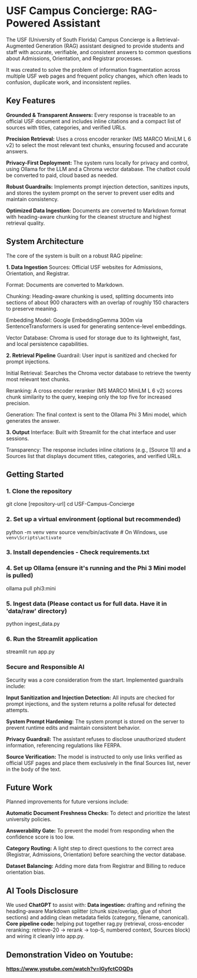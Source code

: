# USF Campus Concierge: RAG-Powered Assistant
The USF (University of South Florida) Campus Concierge is a Retrieval-Augmented Generation (RAG) assistant designed to provide students and staff with accurate, verifiable, and consistent answers to common questions about Admissions, Orientation, and Registrar processes.

It was created to solve the problem of information fragmentation across multiple USF web pages and frequent policy changes, which often leads to confusion, duplicate work, and inconsistent replies.

## Key Features
**Grounded & Transparent Answers:** Every response is traceable to an official USF document and includes inline citations and a compact list of sources with titles, categories, and verified URLs.

**Precision Retrieval:** Uses a cross encoder reranker (MS MARCO MiniLM L 6 v2) to select the most relevant text chunks, ensuring focused and accurate answers.

**Privacy-First Deployment:** The system runs locally for privacy and control, using Ollama for the LLM and a Chroma vector database. The chatbot could be converted to paid, cloud based as needed.

**Robust Guardrails:** Implements prompt injection detection, sanitizes inputs, and stores the system prompt on the server to prevent user edits and maintain consistency.

**Optimized Data Ingestion:** Documents are converted to Markdown format with heading-aware chunking for the cleanest structure and highest retrieval quality.

## System Architecture
The core of the system is built on a robust RAG pipeline:

**1. Data Ingestion**
Sources: Official USF websites for Admissions, Orientation, and Registrar.

Format: Documents are converted to Markdown.

Chunking: Heading-aware chunking is used, splitting documents into sections of about 900 characters with an overlap of roughly 150 characters to preserve meaning.

Embedding Model: Google EmbeddingGemma 300m via SentenceTransformers is used for generating sentence-level embeddings.

Vector Database: Chroma is used for storage due to its lightweight, fast, and local persistence capabilities.

**2. Retrieval Pipeline**
Guardrail: User input is sanitized and checked for prompt injections.

Initial Retrieval: Searches the Chroma vector database to retrieve the twenty most relevant text chunks.

Reranking: A cross encoder reranker (MS MARCO MiniLM L 6 v2) scores chunk similarity to the query, keeping only the top five for increased precision.

Generation: The final context is sent to the Ollama Phi 3 Mini model, which generates the answer.

**3. Output**
Interface: Built with Streamlit for the chat interface and user sessions.

Transparency: The response includes inline citations (e.g., [Source 1]) and a Sources list that displays document titles, categories, and verified URLs.

## Getting Started

### 1. Clone the repository
git clone [repository-url]
cd USF-Campus-Concierge

### 2. Set up a virtual environment (optional but recommended)
python -m venv venv
source venv/bin/activate  # On Windows, use `venv\Scripts\activate`

### 3. Install dependencies - Check requirements.txt

### 4. Set up Ollama (ensure it's running and the Phi 3 Mini model is pulled)
ollama pull phi3:mini

### 5. Ingest data (Please contact us for full data. Have it in 'data/raw' directory)
python ingest_data.py

### 6. Run the Streamlit application
streamlit run app.py

### Secure and Responsible AI

Security was a core consideration from the start. Implemented guardrails include:

**Input Sanitization and Injection Detection:** All inputs are checked for prompt injections, and the system returns a polite refusal for detected attempts.

**System Prompt Hardening:** The system prompt is stored on the server to prevent runtime edits and maintain consistent behavior.

**Privacy Guardrail:** The assistant refuses to disclose unauthorized student information, referencing regulations like FERPA.

**Source Verification:** The model is instructed to only use links verified as official USF pages and place them exclusively in the final Sources list, never in the body of the text.

## Future Work
Planned improvements for future versions include:

**Automatic Document Freshness Checks:** To detect and prioritize the latest university policies.

**Answerability Gate:** To prevent the model from responding when the confidence score is too low.

**Category Routing:** A light step to direct questions to the correct area (Registrar, Admissions, Orientation) before searching the vector database.

**Dataset Balancing:** Adding more data from Registrar and Billing to reduce orientation bias.

## AI Tools Disclosure
We used **ChatGPT** to assist with:
**Data ingestion:** drafting and refining the heading-aware Markdown splitter (chunk size/overlap, glue of short sections) and adding clean metadata fields (category, filename, canonical).
**Core pipeline code:** helping put together rag.py (retrieval, cross-encoder reranking: retrieve-20 → rerank → top-5, numbered context, Sources block) and wiring it cleanly into app.py.

## Demonstration Video on Youtube:
**https://www.youtube.com/watch?v=lGyfctCOQDs**
